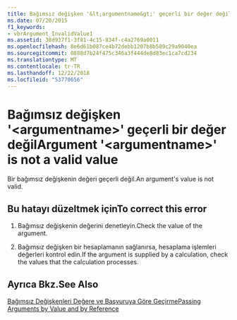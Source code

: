 ```yaml
---
title: Bağımsız değişken '&lt;argumentname&gt;' geçerli bir değer değil
ms.date: 07/20/2015
f1_keywords:
- vbrArgument_InvalidValue1
ms.assetid: 38d937f1-3f81-4c15-834f-c4a2769a0011
ms.openlocfilehash: 8e6d61b087ce4b72debb1207b8b589c29a9040ea
ms.sourcegitcommit: 0888d7b24f475c346a3f444de8d83ec1ca7cd234
ms.translationtype: MT
ms.contentlocale: tr-TR
ms.lasthandoff: 12/22/2018
ms.locfileid: "53770656"
---
```

# <a name="argument-ltargumentnamegt-is-not-a-valid-value"></a><span data-ttu-id="f5dcf-102">Bağımsız değişken '&lt;argumentname&gt;' geçerli bir değer değil</span><span class="sxs-lookup"><span data-stu-id="f5dcf-102">Argument '&lt;argumentname&gt;' is not a valid value</span></span>
<span data-ttu-id="f5dcf-103">Bir bağımsız değişkenin değeri geçerli değil.</span><span class="sxs-lookup"><span data-stu-id="f5dcf-103">An argument's value is not valid.</span></span>  
  
## <a name="to-correct-this-error"></a><span data-ttu-id="f5dcf-104">Bu hatayı düzeltmek için</span><span class="sxs-lookup"><span data-stu-id="f5dcf-104">To correct this error</span></span>  
  
1.  <span data-ttu-id="f5dcf-105">Bağımsız değişkenin değerini denetleyin.</span><span class="sxs-lookup"><span data-stu-id="f5dcf-105">Check the value of the argument.</span></span>  
  
2.  <span data-ttu-id="f5dcf-106">Bağımsız değişken bir hesaplamanın sağlanırsa, hesaplama işlemleri değerleri kontrol edin.</span><span class="sxs-lookup"><span data-stu-id="f5dcf-106">If the argument is supplied by a calculation, check the values that the calculation processes.</span></span>  
  
## <a name="see-also"></a><span data-ttu-id="f5dcf-107">Ayrıca Bkz.</span><span class="sxs-lookup"><span data-stu-id="f5dcf-107">See Also</span></span>  
 [<span data-ttu-id="f5dcf-108">Bağımsız Değişkenleri Değere ve Başvuruya Göre Geçirme</span><span class="sxs-lookup"><span data-stu-id="f5dcf-108">Passing Arguments by Value and by Reference</span></span>](../../visual-basic/programming-guide/language-features/procedures/passing-arguments-by-value-and-by-reference.md)  

